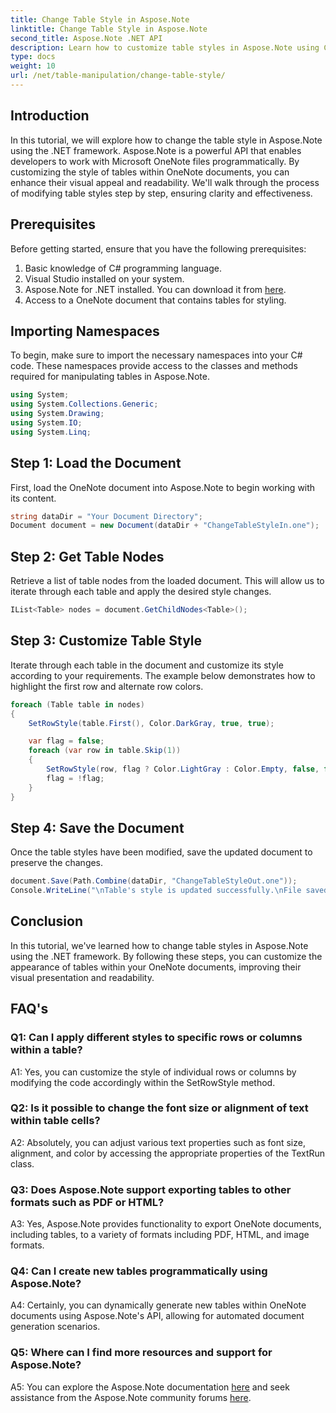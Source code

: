 ```yaml
---
title: Change Table Style in Aspose.Note
linktitle: Change Table Style in Aspose.Note
second_title: Aspose.Note .NET API
description: Learn how to customize table styles in Aspose.Note using C#. Modify colors, fonts, and more for enhanced document presentation.
type: docs
weight: 10
url: /net/table-manipulation/change-table-style/
---
```

## Introduction

In this tutorial, we will explore how to change the table style in Aspose.Note using the .NET framework. Aspose.Note is a powerful API that enables developers to work with Microsoft OneNote files programmatically. By customizing the style of tables within OneNote documents, you can enhance their visual appeal and readability. We'll walk through the process of modifying table styles step by step, ensuring clarity and effectiveness.

## Prerequisites

Before getting started, ensure that you have the following prerequisites:
1. Basic knowledge of C# programming language.
2. Visual Studio installed on your system.
3. Aspose.Note for .NET installed. You can download it from [here](https://releases.aspose.com/note/net/).
4. Access to a OneNote document that contains tables for styling.

## Importing Namespaces

To begin, make sure to import the necessary namespaces into your C# code. These namespaces provide access to the classes and methods required for manipulating tables in Aspose.Note.
```csharp
using System;
using System.Collections.Generic;
using System.Drawing;
using System.IO;
using System.Linq;
```

## Step 1: Load the Document

First, load the OneNote document into Aspose.Note to begin working with its content.
```csharp
string dataDir = "Your Document Directory";
Document document = new Document(dataDir + "ChangeTableStyleIn.one");
```

## Step 2: Get Table Nodes

Retrieve a list of table nodes from the loaded document. This will allow us to iterate through each table and apply the desired style changes.
```csharp
IList<Table> nodes = document.GetChildNodes<Table>();
```

## Step 3: Customize Table Style

Iterate through each table in the document and customize its style according to your requirements. The example below demonstrates how to highlight the first row and alternate row colors.
```csharp
foreach (Table table in nodes)
{
    SetRowStyle(table.First(), Color.DarkGray, true, true);

    var flag = false;
    foreach (var row in table.Skip(1))
    {
        SetRowStyle(row, flag ? Color.LightGray : Color.Empty, false, false);
        flag = !flag;
    }
}
```

## Step 4: Save the Document

Once the table styles have been modified, save the updated document to preserve the changes.
```csharp
document.Save(Path.Combine(dataDir, "ChangeTableStyleOut.one"));
Console.WriteLine("\nTable's style is updated successfully.\nFile saved at " + dataDir);
```

## Conclusion

In this tutorial, we've learned how to change table styles in Aspose.Note using the .NET framework. By following these steps, you can customize the appearance of tables within your OneNote documents, improving their visual presentation and readability.

## FAQ's

### Q1: Can I apply different styles to specific rows or columns within a table?

A1: Yes, you can customize the style of individual rows or columns by modifying the code accordingly within the SetRowStyle method.
  
### Q2: Is it possible to change the font size or alignment of text within table cells?

A2: Absolutely, you can adjust various text properties such as font size, alignment, and color by accessing the appropriate properties of the TextRun class.

### Q3: Does Aspose.Note support exporting tables to other formats such as PDF or HTML?

A3: Yes, Aspose.Note provides functionality to export OneNote documents, including tables, to a variety of formats including PDF, HTML, and image formats.

### Q4: Can I create new tables programmatically using Aspose.Note?

A4: Certainly, you can dynamically generate new tables within OneNote documents using Aspose.Note's API, allowing for automated document generation scenarios.

### Q5: Where can I find more resources and support for Aspose.Note?

A5: You can explore the Aspose.Note documentation [here](https://reference.aspose.com/note/net/) and seek assistance from the Aspose.Note community forums [here](https://forum.aspose.com/c/note/28).
